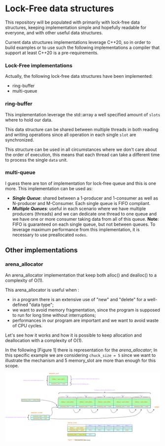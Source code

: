 # Lock-Free data structures

This repository will be populated with primarily with lock-free data structures, keeping implementation simple and hopefully readable for everyone, and with other useful data structures. 

Current data structures implementations leverage C++20, so in order to build examples or to use such the following implementations a compiler that support at least C++20 is a pre-requirements. 

### Lock-Free implementations

Actually, the following lock-free data structures have been implemented:
* ring-buffer 
* multi-queue

### ring-buffer

This implementation leverage the std::array a well specified amount of `slots` where to hold our data.

This data structure can be shared between multiple threads in both reading and writing operations since all operation in each single `slot` are synchronized.

This structure can be used in all circumstances where we don't care about the order of execution, this means that each thread can take a different time to process the single `data` unit. 

### multi-queue

I guess there are ton of implementation for lock-free queue and this is one more.
This implementation can be used as:
- ***Single Queue***: shared between a 1-producer and 1-consumer as well as N-producer and M-Consumer. Each single queue is FIFO compliant. 
- ***Multiple Queues***: useful in each scenario where we have multiple producers (threads) and we can dedicate one thread to one queue and we have one or more consumer taking data from all of this queue. 
**Note**: FIFO is guaranteed on each single queue, but not between queues.
To leverage maximum performance from this implementation, it is necessary to use preallocated `nodes`.

## Other implementations

### arena_allocator

An arena_allocator implementation that keep both alloc() and dealloc() to a complexity of O(1).
 
This arena_allocator is useful when :
 - in a program there is an extensive use of "new" and "delete" for a well-defined "data type";
 - we want to avoid memory fragmentation, since the program is supposed to run for long time without interruptions;
 - performances in our program are important and we want to avoid waste of CPU cycles.

Let's see how it works and how it is possible to keep allocation and deallocation with a complexity of O(1).

In the following [Figure 1] there is representation for the *arena_allocator*; In this specific example we are considering `chuck_size = 5` since we want to illustrate the mechanism and 5 memory_slot are more than enough for this scope. 

![Figure 1](.resources/arena_allocator_initial.svg)
